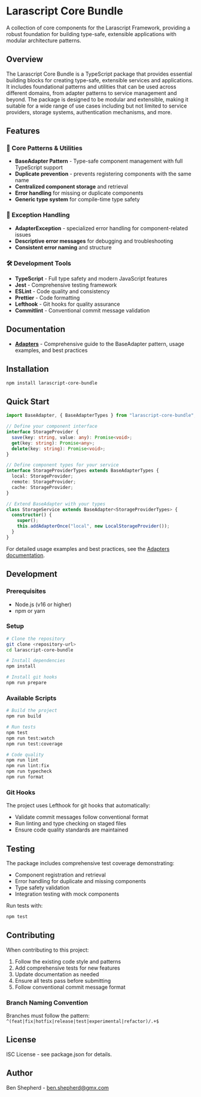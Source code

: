 # Larascript Core Bundle

A collection of core components for the Larascript Framework, providing a robust foundation for building type-safe, extensible applications with modular architecture patterns.

## Overview

The Larascript Core Bundle is a TypeScript package that provides essential building blocks for creating type-safe, extensible services and applications. It includes foundational patterns and utilities that can be used across different domains, from adapter patterns to service management and beyond. The package is designed to be modular and extensible, making it suitable for a wide range of use cases including but not limited to service providers, storage systems, authentication mechanisms, and more.

## Features

### 🔧 Core Patterns & Utilities
- **BaseAdapter Pattern** - Type-safe component management with full TypeScript support
- **Duplicate prevention** - prevents registering components with the same name
- **Centralized component storage** and retrieval
- **Error handling** for missing or duplicate components
- **Generic type system** for compile-time type safety

### 🚨 Exception Handling
- **AdapterException** - specialized error handling for component-related issues
- **Descriptive error messages** for debugging and troubleshooting
- **Consistent error naming** and structure

### 🛠️ Development Tools
- **TypeScript** - Full type safety and modern JavaScript features
- **Jest** - Comprehensive testing framework
- **ESLint** - Code quality and consistency
- **Prettier** - Code formatting
- **Lefthook** - Git hooks for quality assurance
- **Commitlint** - Conventional commit message validation


## Documentation

- **[Adapters](./src/docs/adapters.md)** - Comprehensive guide to the BaseAdapter pattern, usage examples, and best practices

## Installation

```bash
npm install larascript-core-bundle
```

## Quick Start

```typescript
import BaseAdapter, { BaseAdapterTypes } from "larascript-core-bundle";

// Define your component interface
interface StorageProvider {
  save(key: string, value: any): Promise<void>;
  get(key: string): Promise<any>;
  delete(key: string): Promise<void>;
}

// Define component types for your service
interface StorageProviderTypes extends BaseAdapterTypes {
  local: StorageProvider;
  remote: StorageProvider;
  cache: StorageProvider;
}

// Extend BaseAdapter with your types
class StorageService extends BaseAdapter<StorageProviderTypes> {
  constructor() {
    super();
    this.addAdapterOnce("local", new LocalStorageProvider());
  }
}
```

For detailed usage examples and best practices, see the [Adapters documentation](./src/docs/adapters.md).

## Development

### Prerequisites
- Node.js (v16 or higher)
- npm or yarn

### Setup
```bash
# Clone the repository
git clone <repository-url>
cd larascript-core-bundle

# Install dependencies
npm install

# Install git hooks
npm run prepare
```

### Available Scripts

```bash
# Build the project
npm run build

# Run tests
npm test
npm run test:watch
npm run test:coverage

# Code quality
npm run lint
npm run lint:fix
npm run typecheck
npm run format
```

### Git Hooks
The project uses Lefthook for git hooks that automatically:
- Validate commit messages follow conventional format
- Run linting and type checking on staged files
- Ensure code quality standards are maintained

## Testing

The package includes comprehensive test coverage demonstrating:
- Component registration and retrieval
- Error handling for duplicate and missing components
- Type safety validation
- Integration testing with mock components

Run tests with:
```bash
npm test
```

## Contributing

When contributing to this project:
1. Follow the existing code style and patterns
2. Add comprehensive tests for new features
3. Update documentation as needed
4. Ensure all tests pass before submitting
5. Follow conventional commit message format

### Branch Naming Convention
Branches must follow the pattern: `^(feat|fix|hotfix|release|test|experimental|refactor)/.+$`

## License

ISC License - see package.json for details.

## Author

Ben Shepherd - ben.shepherd@gmx.com
